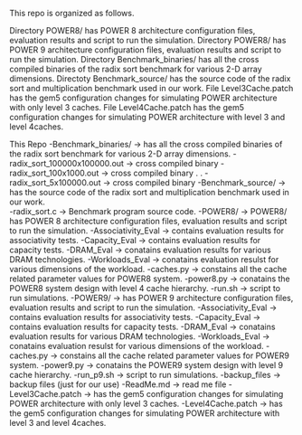 This repo is organized as follows. 

Directory POWER8/ has POWER 8 architecture configuration files, evaluation results and script to run the simulation. 
Directory POWER8/ has POWER 9 architecture configuration files, evaluation results and script to run the simulation.
Directory Benchmark_binaries/ has all the cross compiled binaries of the radix sort benchmark for various 2-D array dimensions. 
Directoty Benchmark_source/ has the source code of the radix sort and multiplication benchmark used in our work. 
File Level3Cache.patch has the gem5 configuration changes for simulating POWER architecture with only level 3 caches. 
File Level4Cache.patch has the gem5 configuration changes for simulating POWER architecture with level 3 and level 4caches.

This Repo
    -Benchmark_binaries/ -> has all the cross compiled binaries of the radix sort benchmark for various 2-D array dimensions.
        -radix_sort_100000x100000.out -> cross compiled binary
        -radix_sort_100x1000.out -> cross compiled binary
                  .
                  .
        -radix_sort_5x100000.out -> cross compiled binary
    -Benchmark_source/ -> has the source code of the radix sort and multiplication benchmark used in our work.  
        -radix_sort.c -> Benchmark program source code. 
    -POWER8/ -> POWER8/ has POWER 8 architecture configuration files, evaluation results and script to run the simulation.
        -Associativity_Eval -> contains evaluation results for associativity tests. 
        -Capacity_Eval -> contains evaluation results for capacity tests.
        -DRAM_Eval -> conatains evaluation results for various DRAM technologies. 
        -Workloads_Eval -> conatains evaluation resulst for various dimensions of the workload.
        -caches.py -> constains all the cache related parameter values for POWER8 system. 
        -power8.py -> conatains the POWER8 system design with level 4 cache hierarchy. 
        -run.sh -> script to run simulations. 
    -POWER9/ -> has POWER 9 architecture configuration files, evaluation results and script to run the simulation.
        -Associativity_Eval -> contains evaluation results for associativity tests. 
        -Capacity_Eval -> contains evaluation results for capacity tests.
        -DRAM_Eval -> conatains evaluation results for various DRAM technologies. 
        -Workloads_Eval -> conatains evaluation resulst for various dimensions of the workload.
        -caches.py -> constains all the cache related parameter values for POWER9 system. 
        -power9.py -> conatains the POWER9 system design with level 9 cache hierarchy. 
        -run_p9.sh -> script to run simulations.
    -backup_files -> backup files (just for our use)
    -ReadMe.md -> read me file
    -Level3Cache.patch -> has the gem5 configuration changes for simulating POWER architecture with only level 3 caches.
    -Level4Cache.patch -> has the gem5 configuration changes for simulating POWER architecture with level 3 and level 4caches.
